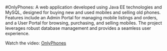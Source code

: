 #OnlyPhones: 
A web application developed using Java EE technologies and MySQL, designed for buying new and used mobiles and selling old phones. Features include an Admin Portal for managing mobile listings and orders, and a User Portal for browsing, purchasing, and selling mobiles. The project leverages robust database management and provides a seamless user experience.

Watch the video: [OnlyPhones](https://www.youtube.com/watch?v=qP9MbAiO2nI)
